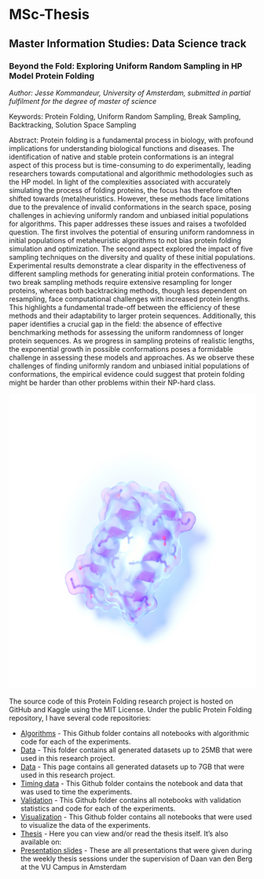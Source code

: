 # MSc-Thesis
## Master Information Studies: Data Science track

### Beyond the Fold: Exploring Uniform Random Sampling in HP Model Protein Folding
*Author: Jesse Kommandeur, University of Amsterdam, submitted in partial fulfilment for the degree of master of science*

Keywords: Protein Folding, Uniform Random Sampling, Break Sampling, Backtracking, Solution Space Sampling

Abstract: Protein folding is a fundamental process in biology, with profound implications for understanding biological functions and diseases. The identification of native and stable protein conformations is an integral aspect of this process but is time-consuming to do experimentally, leading researchers towards computational and algorithmic methodologies such as the HP model. In light of the complexities associated with accurately simulating the process of folding proteins, the focus has therefore often shifted towards (meta)heuristics. However, these methods face limitations due to the prevalence of invalid conformations in the search space, posing challenges in achieving uniformly random and unbiased initial populations for algorithms. This paper addresses these issues and raises a twofolded question. The first involves the potential of ensuring uniform randomness in initial populations of metaheuristic algorithms to not bias protein folding simulation and optimization. The second aspect explored the impact of five sampling techniques on the diversity and quality of these initial populations. Experimental results demonstrate a clear disparity in the effectiveness of different sampling methods for generating initial protein conformations. The two break sampling methods require extensive resampling for longer proteins, whereas both backtracking methods, though less dependent on resampling, face computational challenges with increased protein lengths. This highlights a fundamental trade-off between the efficiency of these methods and their adaptability to larger protein sequences. Additionally, this paper identifies a crucial gap in the field: the absence of effective benchmarking methods for assessing the uniform randomness of longer protein sequences. As we progress in sampling proteins of realistic lengths, the exponential growth in possible conformations poses a formidable challenge in assessing these models and approaches. As we observe these challenges of finding uniformly random and unbiased initial populations of conformations, the empirical evidence could suggest that protein folding might be harder than other problems within their NP-hard class.

<p align="center">
<img src="https://github.com/jessekommandeur/Protein-Folding/blob/main/Thesis/fcover.png" width="600" height="600">

The source code of this Protein Folding research project is hosted on GitHub and Kaggle using the MIT License. Under the public Protein Folding repository, I have several code repositories:
- [Algorithms](https://github.com/jessekommandeur/Protein-Folding/edit/main/Code) - This Github folder contains all notebooks with algorithmic code for each of the experiments.
- [Data](https://github.com/jessekommandeur/Protein-Folding/edit/main/Data) - This folder contains all generated datasets up to 25MB that were used in this research project.
- [Data](https://www.kaggle.com/datasets/jessekom/protein-folding-hp-model) - This page contains all generated datasets up to 7GB that were used in this research project.
- [Timing data](https://github.com/jessekommandeur/Protein-Folding/edit/main/Timing_Data) - This Github folder contains the notebook and data that was used to time the experiments. 
- [Validation](https://github.com/jessekommandeur/Protein-Folding/edit/main/Validation) - This Github folder contains all notebooks with validation statistics and code for each of the experiments. 
- [Visualization](https://github.com/jessekommandeur/Protein-Folding/edit/main/Visualization) - This Github folder contains all notebooks that were used to visualize the data of the experiments. 
- [Thesis](https://github.com/jessekommandeur/Protein-Folding/edit/main/Thesis) - Here you can view and/or read the thesis itself. It’s also available on: 
- [Presentation slides](https://github.com/jessekommandeur/Protein-Folding/tree/main/Presentation%20slides) - These are all presentations that were given during the weekly thesis sessions under the supervision of Daan van den Berg at the VU Campus in Amsterdam
